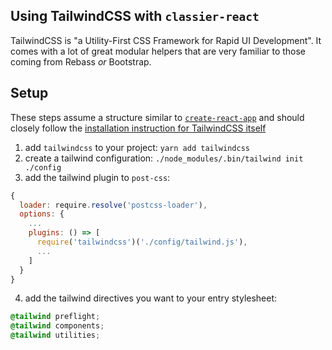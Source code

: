 ## Using TailwindCSS with `classier-react`

TailwindCSS is "a Utility-First CSS Framework
for Rapid UI Development". It comes with a lot of great modular helpers that are very familiar to those coming from Rebass _or_ Bootstrap.

## Setup

These steps assume a structure similar to [`create-react-app`]()
and should closely follow the [installation instruction for TailwindCSS itself](https://tailwindcss.com/docs/installation)

1.  add `tailwindcss` to your project: `yarn add tailwindcss`
2.  create a tailwind configuration: `./node_modules/.bin/tailwind init ./config`
3.  add the tailwind plugin to `post-css`:

```js
{
  loader: require.resolve('postcss-loader'),
  options: {
    ...
    plugins: () => [
      require('tailwindcss')('./config/tailwind.js'),
      ...
    ]
  }
}
```

4.  add the tailwind directives you want to your entry stylesheet:

```css
@tailwind preflight;
@tailwind components;
@tailwind utilities;
```

